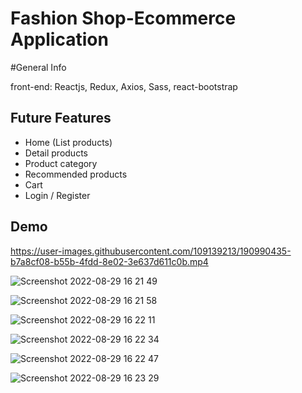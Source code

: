 # Fashion Shop-Ecommerce Application

#General Info

front-end: Reactjs, Redux, Axios, Sass, react-bootstrap

## Future Features

- Home (List products)
- Detail products
- Product category
- Recommended products
- Cart
- Login / Register

## Demo


https://user-images.githubusercontent.com/109139213/190990435-b7a8cf08-b55b-4fdd-8e02-3e637d611c0b.mp4


![Screenshot 2022-08-29 16 21 49](https://user-images.githubusercontent.com/109139213/187200430-efc52278-5f21-434d-8d07-f576b8288cd8.png)

![Screenshot 2022-08-29 16 21 58](https://user-images.githubusercontent.com/109139213/187200499-25af3e43-1d83-444a-92d2-52269986625f.png)

![Screenshot 2022-08-29 16 22 11](https://user-images.githubusercontent.com/109139213/187200550-25535454-710e-4820-be0b-9f97b99e3073.png)

![Screenshot 2022-08-29 16 22 34](https://user-images.githubusercontent.com/109139213/187200556-6ea4507d-1e43-4a65-a354-401c2b0762ab.png)

![Screenshot 2022-08-29 16 22 47](https://user-images.githubusercontent.com/109139213/187200597-337d2849-24f2-4db6-bb0a-e5d412b94dfa.png)

![Screenshot 2022-08-29 16 23 29](https://user-images.githubusercontent.com/109139213/187200638-da8ee6f0-e79c-4521-a6e2-7275c2dc2986.png)




